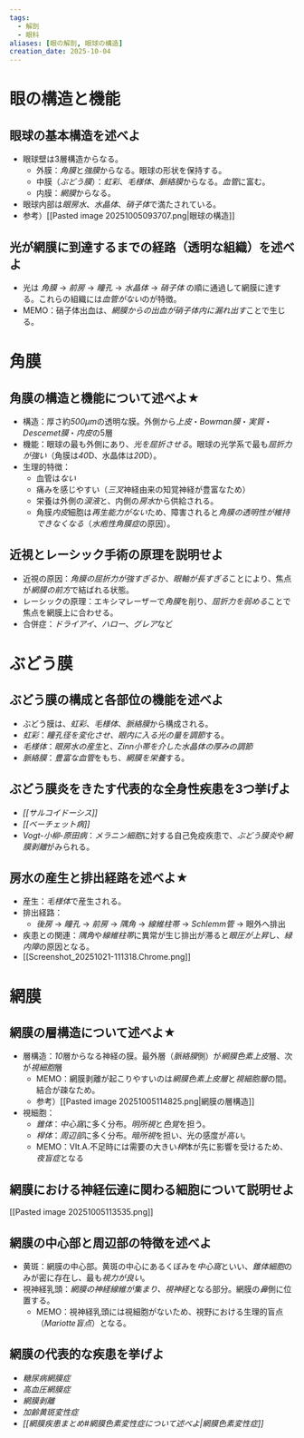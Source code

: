 ```yaml
---
tags:
  - 解剖
  - 眼科
aliases: [眼の解剖, 眼球の構造]
creation_date: 2025-10-04
---
```

# 眼の構造と機能
## 眼球の基本構造を述べよ
- 眼球壁は3層構造からなる。
	- 外膜：*角膜*と*強膜*からなる。眼球の形状を保持する。
	- 中膜（*ぶどう膜*）：*虹彩*、*毛様体*、*脈絡膜*からなる。*血管*に富む。
	- 内膜：*網膜*からなる。
- 眼球内部は*眼房水*、*水晶体*、*硝子体*で満たされている。
- 参考）[[Pasted image 20251005093707.png|眼球の構造]]

## 光が網膜に到達するまでの経路（透明な組織）を述べよ
- 光は *角膜* → *前房* → *瞳孔* → *水晶体* → *硝子体* の順に通過して網膜に達する。これらの組織には*血管がない*のが特徴。
- MEMO：硝子体出血は、*網膜からの出血が硝子体内に漏れ出す*ことで生じる。

# 角膜
## 角膜の構造と機能について述べよ★
- 構造：厚さ約*500μm*の透明な膜。外側から*上皮*・*Bowman膜*・*実質*・*Descemet膜*・*内皮*の5層
- 機能：眼球の最も外側にあり、*光を屈折させる*。眼球の光学系で最も*屈折力が強い*（角膜は*40*D、水晶体は*20*D）。
- 生理的特徴：
	- 血管は*ない*
	- 痛みを感じやすい（*三叉*神経由来の知覚神経が豊富なため）
	- 栄養は外側の*涙液*と、内側の*房水*から供給される。
	- 角膜*内皮*細胞は*再生能力がない*ため、障害されると*角膜の透明性が維持できなくなる*（*水疱性角膜症*の原因）。

## 近視とレーシック手術の原理を説明せよ
- 近視の原因：*角膜の屈折力が強すぎる*か、*眼軸が長すぎる*ことにより、焦点が*網膜の前方*で結ばれる状態。
- レーシックの原理：エキシマレーザーで*角膜*を削り、*屈折力を弱める*ことで焦点を網膜上に合わせる。
- 合併症：*ドライアイ*、*ハロー*、*グレア*など

# ぶどう膜

## ぶどう膜の構成と各部位の機能を述べよ
- ぶどう膜は、*虹彩*、*毛様体*、*脈絡膜*から構成される。
- *虹彩*：*瞳孔径を変化させ、眼内に入る光の量を調節*する。
- *毛様体*：*眼房水の産生*と、*Zinn小帯を介した水晶体の厚みの調節*
- *脈絡膜*：*豊富な血管*をもち、*網膜を栄養*する。

## ぶどう膜炎をきたす代表的な全身性疾患を3つ挙げよ
- *[[サルコイドーシス]]*
- *[[ベーチェット病]]*
- *Vogt-小柳-原田病*：*メラニン細胞*に対する自己免疫疾患で、*ぶどう膜炎*や*網膜剥離*がみられる。

## 房水の産生と排出経路を述べよ★
- 産生：*毛様体*で産生される。
- 排出経路：
	- *後房* → *瞳孔* → *前房* → *隅角* → *線維柱帯* → *Schlemm管* → 眼外へ排出
- 疾患との関連：*隅角*や*線維柱帯*に異常が生じ排出が滞ると*眼圧が上昇*し、*緑内障*の原因となる。
- [[Screenshot_20251021-111318.Chrome.png]]

# 網膜

## 網膜の層構造について述べよ★
- 層構造：*10*層からなる神経の膜。最外層（*脈絡膜*側）が*網膜色素上皮*層、次が*視細胞*層
	- MEMO：網膜剥離が起こりやすいのは*網膜色素上皮層*と*視細胞層*の間。結合が疎なため。
	- 参考）[[Pasted image 20251005114825.png|網膜の層構造]]
- 視細胞： 
	- *錐体*：*中心窩*に多く分布。*明所視*と*色覚*を担う。 
	- *桿体*：*周辺部*に多く分布。*暗所視*を担い、光の感度が*高い*。
	- MEMO：VIt.A.不足時には需要の大きい*桿*体が先に影響を受けるため、*夜盲症*となる
## 網膜における神経伝達に関わる細胞について説明せよ
[[Pasted image 20251005113535.png]]

## 網膜の中心部と周辺部の特徴を述べよ
- 黄斑：網膜の中心部。黄斑の中心にあるくぼみを*中心窩*といい、*錐体細胞*のみが密に存在し、最も*視力が良い*。
- 視神経乳頭：*網膜の神経線維が集まり、視神経*となる部分。網膜の*鼻*側に位置する。
	- MEMO：視神経乳頭には視細胞がないため、視野における生理的盲点（*Mariotte盲点*）となる。

## 網膜の代表的な疾患を挙げよ
- *糖尿病網膜症*
- *高血圧網膜症*
- *網膜剥離*
- *加齢黄斑変性症*
- *[[網膜疾患まとめ#網膜色素変性症について述べよ|網膜色素変性症]]*